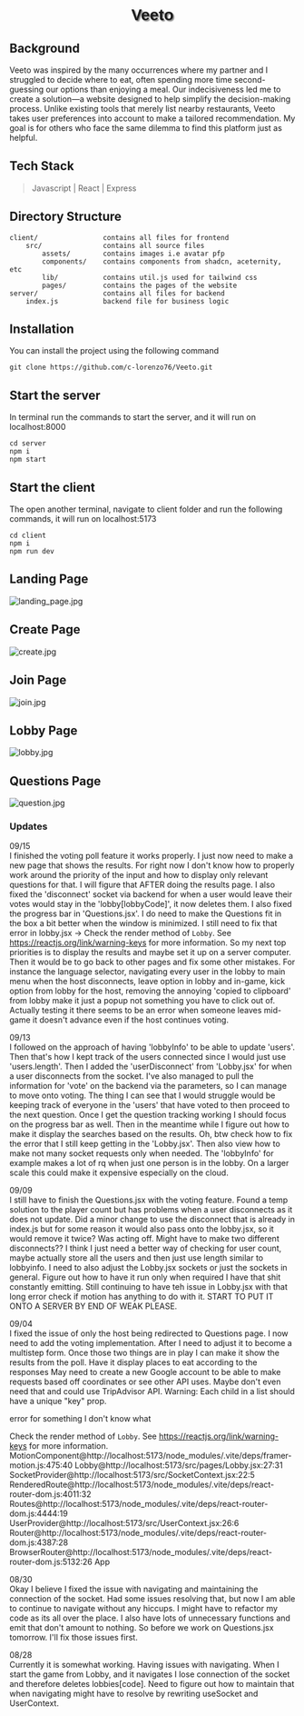 <p align="center">
    <h1 align="center" style="font-family: 'Poppins', sans-serif; text-shadow: 2px 2px 2px rgba(0, 0, 0, 0.5);">Veeto</h1>
</p>

## Background
Veeto was inspired by the many occurrences where my partner and I struggled to decide where to eat, 
often spending more time second-guessing our options than enjoying a meal. 
Our indecisiveness led me to create a solution—a website designed to help simplify the decision-making process. 
Unlike existing tools that merely list nearby restaurants, Veeto takes user preferences into account to make a tailored recommendation. 
My goal is for others who face the same dilemma to find this platform just as helpful.

## Tech Stack
> Javascript | 
> React | 
> Express

## Directory Structure 
    client/                contains all files for frontend
        src/               contains all source files
            assets/        contains images i.e avatar pfp
            components/    contains components from shadcn, aceternity, etc 
            lib/           contains util.js used for tailwind css
            pages/         contains the pages of the website 
    server/                contains all files for backend
        index.js           backend file for business logic

## Installation
You can install the project using the following command
```
git clone https://github.com/c-lorenzo76/Veeto.git
```

## Start the server
In terminal run the commands to start the server, 
and it will run on localhost:8000
```
cd server
npm i 
npm start
```

## Start the client
The open another terminal, navigate to client folder and run the following commands,
it will run on localhost:5173
```
cd client
npm i
npm run dev
```

## Landing Page
![landing_page.jpg](./client/public/landing_page.jpg)

## Create Page
![create.jpg](./client/public/create.jpg)

## Join Page
![join.jpg](./client/public/join.jpg)

## Lobby Page
![lobby.jpg](./client/public/lobby.jpg)

## Questions Page
![question.jpg](./client/public/question.jpg)

### Updates
09/15 <br>
I finished the voting poll feature it works properly. I just now need
to make a new page that shows the results. For right now I don't know how to 
properly work around the priority of the input and how to display only 
relevant questions for that. I will figure that AFTER doing the results page. 
I also fixed the 'disconnect' socket via backend for when a user would leave 
their votes would stay in the 'lobby[lobbyCode]', it now deletes them. I also
fixed the progress bar in 'Questions.jsx'. I do need to make the Questions fit 
in the box a bit better when the window is minimized. I still need to fix that 
error in lobby.jsx -> Check the render method of `Lobby`. See
https://reactjs.org/link/warning-keys for more information. So my next top 
priorities is to display the results and maybe set it up on a server computer. 
Then it would be to go back to other pages and fix some other mistakes. 
For instance the language selector, navigating every user in the lobby to main
menu when the host disconnects, leave option in lobby and in-game, kick option
from lobby for the host, removing the annoying 'copied to clipboard' from lobby
make it just a popup not something you have to click out of. Actually testing it
there seems to be an error when someone leaves mid-game it doesn't advance even if 
the host continues voting. 

09/13 <br>
I followed on the approach of having 'lobbyInfo' to be able to update 'users'. 
Then that's how I kept track of the users connected since I would just use 
'users.length'. Then I added the 'userDisconnect' from 'Lobby.jsx' for when
a user disconnects from the socket. I've also managed to pull the information
for 'vote' on the backend via the parameters, so I can manage to move onto voting.
The thing I can see that I would struggle would be keeping track of everyone in the
'users' that have voted to then proceed to the next question. Once I get the question
tracking working I should focus on the progress bar as well. Then in the meantime while
I figure out how to make it display the searches based on the results. Oh, btw
check how to fix the error that I still keep getting in the 'Lobby.jsx'. Then
also view how to make not many socket requests only when needed. The 'lobbyInfo' 
for example makes a lot of rq when just one person is in the lobby. On a larger scale
this could make it expensive especially on the cloud. 


09/09 <br>
I still have to finish the Questions.jsx with the voting feature. 
Found a temp solution to the player count but has problems when
a user disconnects as it does not update. Did a minor 
change to use the disconnect that is already in index.js but for 
some reason it would also pass onto the lobby.jsx, so it would remove it twice? Was acting off. 
Might have to make two different disconnects?? I think I just need a better way of checking for user count,
maybe actually store all the users and then just use length similar to lobbyinfo. 
I need to also adjust the Lobby.jsx sockets or just the sockets in general. 
Figure out how to have it run only when required I have that shit constantly 
emitting. Still continuing to have teh issue in Lobby.jsx with that long error check 
if motion has anything to do with it. START TO PUT IT ONTO A SERVER BY END OF WEAK PLEASE. 

09/04 <br>
I fixed the issue of only the host being redirected to Questions page. I now need to add the voting
implementation. After I need to adjust it to become a multistep form. Once those two things are in play 
I can make it show the results from the poll. Have it display places to eat according to the responses 
May need to create a new Google account to be able to make requests based off coordinates or see other 
API uses. Maybe don't even need that and could use TripAdvisor API.
Warning: Each child in a list should have a unique "key" prop.

error for something I don't know what

Check the render method of `Lobby`. See https://reactjs.org/link/warning-keys for more information.
MotionComponent@http://localhost:5173/node_modules/.vite/deps/framer-motion.js:475:40
Lobby@http://localhost:5173/src/pages/Lobby.jsx:27:31
SocketProvider@http://localhost:5173/src/SocketContext.jsx:22:5
RenderedRoute@http://localhost:5173/node_modules/.vite/deps/react-router-dom.js:4011:32
Routes@http://localhost:5173/node_modules/.vite/deps/react-router-dom.js:4444:19
UserProvider@http://localhost:5173/src/UserContext.jsx:26:6
Router@http://localhost:5173/node_modules/.vite/deps/react-router-dom.js:4387:28
BrowserRouter@http://localhost:5173/node_modules/.vite/deps/react-router-dom.js:5132:26
App

08/30 <br>
Okay I believe I fixed the issue with navigating and maintaining the connection of the socket. Had some issues resolving that, but now I am able to continue 
to navigate without any hiccups. I might have to refactor my code as its all over the place. I also have lots of unnecessary
functions and emit that don't amount to nothing. So before we work on Questions.jsx tomorrow. I'll fix those issues first. 

08/28 <br>
Currently it is somewhat working. 
Having issues with navigating. 
When I start the game from Lobby, and it navigates I lose connection of the socket and therefore deletes lobbies[code]. 
Need to figure out how to maintain that when navigating might have to resolve by rewriting useSocket and UserContext. 




